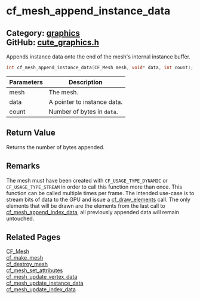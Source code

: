 [](../header.md ':include')

# cf_mesh_append_instance_data

Category: [graphics](/api_reference?id=graphics)  
GitHub: [cute_graphics.h](https://github.com/RandyGaul/cute_framework/blob/master/include/cute_graphics.h)  
---

Appends instance data onto the end of the mesh's internal instance buffer.

```cpp
int cf_mesh_append_instance_data(CF_Mesh mesh, void* data, int count);
```

Parameters | Description
--- | ---
mesh | The mesh.
data | A pointer to instance data.
count | Number of bytes in `data`.

## Return Value

Returns the number of bytes appended.

## Remarks

The mesh must have been created with `CF_USAGE_TYPE_DYNAMIC` or `CF_USAGE_TYPE_STREAM` in order
to call this function more than once. This function can be called multiple times per frame. The
intended use-case is to stream bits of data to the GPU and issue a [cf_draw_elements](/graphics/cf_draw_elements.md) call. The
only elements that will be drawn are the elements from the last call to [cf_mesh_append_index_data](/graphics/cf_mesh_append_index_data.md),
all previously appended data will remain untouched.

## Related Pages

[CF_Mesh](/graphics/cf_mesh.md)  
[cf_make_mesh](/graphics/cf_make_mesh.md)  
[cf_destroy_mesh](/graphics/cf_destroy_mesh.md)  
[cf_mesh_set_attributes](/graphics/cf_mesh_set_attributes.md)  
[cf_mesh_update_vertex_data](/graphics/cf_mesh_update_vertex_data.md)  
[cf_mesh_update_instance_data](/graphics/cf_mesh_update_instance_data.md)  
[cf_mesh_update_index_data](/graphics/cf_mesh_update_index_data.md)  
